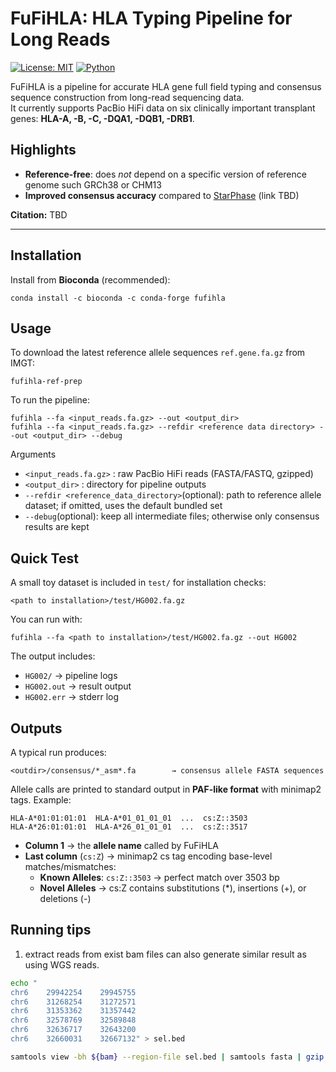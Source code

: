 # FuFiHLA: HLA Typing Pipeline for Long Reads

[![License: MIT](https://img.shields.io/badge/License-MIT-yellow.svg)](LICENSE)
[![Python](https://img.shields.io/badge/python-3.11+-blue.svg)]()

FuFiHLA is a pipeline for accurate HLA gene full field typing and consensus sequence construction from long-read sequencing data.  
It currently supports PacBio HiFi data on six clinically important transplant genes: **HLA-A, -B, -C, -DQA1, -DQB1, -DRB1**.

## Highlights
- **Reference-free**: does *not* depend on a specific version of reference genome such GRCh38 or CHM13  
- **Improved consensus accuracy** compared to [StarPhase](#) (link TBD)  

**Citation:** TBD

---

## Installation

Install from **Bioconda** (recommended):

```
conda install -c bioconda -c conda-forge fufihla
```

## Usage
To download the latest reference allele sequences `ref.gene.fa.gz` from IMGT:
```
fufihla-ref-prep
```
To run the pipeline:
```
fufihla --fa <input_reads.fa.gz> --out <output_dir>
fufihla --fa <input_reads.fa.gz> --refdir <reference data directory> --out <output_dir> --debug
```
Arguments
- `<input_reads.fa.gz>` : raw PacBio HiFi reads (FASTA/FASTQ, gzipped)
- `<output_dir>` : directory for pipeline outputs
- `--refdir <reference_data_directory>`(optional): path to reference allele dataset; if omitted, uses the default bundled set
- `--debug`(optional): keep all intermediate files; otherwise only consensus results are kept

## Quick Test
A small toy dataset is included in `test/` for installation checks:
```
<path to installation>/test/HG002.fa.gz
```
You can run with: 
```
fufihla --fa <path to installation>/test/HG002.fa.gz --out HG002
```
The output includes:
- `HG002/` → pipeline logs
- `HG002.out` → result output
- `HG002.err` → stderr log

## Outputs
A typical run produces:
```
<outdir>/consensus/*_asm*.fa        → consensus allele FASTA sequences
```
Allele calls are printed to standard output in **PAF-like format** with minimap2 tags.
Example:
```
HLA-A*01:01:01:01  HLA-A*01_01_01_01  ...  cs:Z::3503
HLA-A*26:01:01:01  HLA-A*26_01_01_01  ...  cs:Z::3517
```

- **Column 1** → the **allele name** called by FuFiHLA  
- **Last column** (`cs:Z`) → minimap2 cs tag encoding base-level matches/mismatches:
  - **Known Alleles**: `cs:Z::3503` → perfect match over 3503 bp 
  - **Novel Alleles** → cs:Z contains substitutions (*), insertions (+), or deletions (-)

## Running tips

1) extract reads from exist bam files can also generate similar result as using WGS reads.

```bash
echo "
chr6	29942254	29945755
chr6	31268254	31272571
chr6	31353362	31357442
chr6	32578769	32589848
chr6	32636717	32643200
chr6	32660031	32667132" > sel.bed

samtools view -bh ${bam} --region-file sel.bed | samtools fasta | gzip -c > out.fa.gz

```

